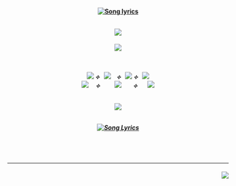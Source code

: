   <h4 align="center">
    <a href="https://www.youtube.com/watch?v=BT8BXhcTlUQ"><img src="https://readme-typing-svg.herokuapp.com?font=Fira+Code&size=39&duration=4000&pause=1000&color=B88ACE&center=true&vCenter=true&width=500&height=46&lines=%E9%A5%92%E8%88%8C%E3%81%AA+BURNING+%E2%A0%80BODY" alt="Song lyrics" /></img></a>               
                                                                                                                                                                                                                                                                                 
<br><img src="https://github.com/user-attachments/assets/ca3633dc-f673-46bf-9367-7d9ed6f70c52"></img>
</h4>
<h5 align="center">
<a href="https://rentry.co/menuscreen/"><img src="https://github.com/user-attachments/assets/b486efe8-002e-4a86-8620-d1b459874ea2"></img></a>
<br></br>

 <br><a href="https://rentry.co/genjo"><img src="https://github.com/user-attachments/assets/77792d12-6604-439a-9f63-8f6072d5f390"></img></a> ⟡⠀<a href="https://rentry.co/menuscreen"><img src="https://github.com/user-attachments/assets/cc4829b9-a376-4163-8dab-03e400c56b29"></img></a>ㅤ⟡⠀<a href="https://toji.atabook.org/"><img src="https://github.com/user-attachments/assets/4d16de8a-cfa9-43f0-b5aa-d8e4bf2ddcf5"></img></a> ⟡⠀<a href="https://rentry.co/crushesdni"><img src="https://github.com/user-attachments/assets/4b59c5c4-5db1-42fe-8f1e-f403daedf527"></img></a><br>
<a href="https://retrospring.net/@florentino"><img src="https://github.com/user-attachments/assets/0a3dcf42-1031-4cff-9631-c80072a8004c"></img></a> ㅤ⟡⠀⠀ㅤ<a href="https://sptfy.com/cherrycrush"><img src="https://github.com/user-attachments/assets/e074cdf4-b014-423f-9d41-34784775f7ca"></img></a> ㅤ⠀⟡ㅤ⠀<a href="https://sptfy.com/accardi"><img src="https://github.com/user-attachments/assets/825cfa8c-ee36-42d3-b894-3f27674f368a"></img></a><br>

<br><img src="https://github.com/user-attachments/assets/ca3633dc-f673-46bf-9367-7d9ed6f70c52"></img><br><br>

<a href="https://www.youtube.com/watch?v=BT8BXhcTlUQ"><img src="https://readme-typing-svg.herokuapp.com?font=Fira+Code&size=39&duration=4000&pause=1000&color=B88ACE&center=true&vCenter=true&width=500&height=46&lines=%E9%A3%A2%E3%81%88%E3%81%9F%E7%82%8E%E3%81%AF%E3%85%A4AMBITIOUS" alt="Song Lyrics" /></img></a>
</h5>
<br></br>
<hr></hr>
<h4 align="right">
  <img src="https://komarev.com/ghpvc/?username=tojifg&color=B4A135&style=for-the-badge&label=YŌKAI+COUNT&base=1000000000">
</h4>
